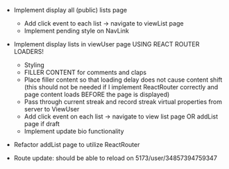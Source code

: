 - Implement display all (public) lists page
    - Add click event to each list -> navigate to viewList page
    - Implement pending style on NavLink
    
- Implement display lists in viewUser page USING REACT ROUTER LOADERS!
    - Styling
    - FILLER CONTENT for comments and claps
    - Place filler content so that loading delay does not cause content shift (this should not be needed if I implement ReactRouter correctly and page content loads BEFORE the page is displayed)
    - Pass through current streak and record streak virtual properties from server to ViewUser
    - Add click event on each list -> navigate to view list page OR addList page if draft
    - Implement update bio functionality

- Refactor addList page to utilize ReactRouter

- Route update: should be able to reload on 5173/user/34857394759347
